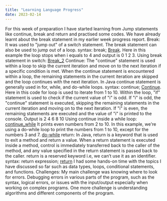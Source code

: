 ```yaml
---
title: "Learning Language Progress"
date: 2023-02-14
---
```

For this week of preparation I have started learning from Jump statements like continue, break and return and practised some codes. We have already learnt about the break statement in my earlier week progress report.
Break: It was used to "jump out" of a switch statement. The break statement can also be used to jump out of a loop.
syntax: break;
[Break](https://github.com/Srihitha2/Software-Engineering/blob/main/codes/Break.java). Here in this example the loop stops when i equals to 4 and output is 0 1 2 3.
Using break statement in switch: [Break_2](https://github.com/Srihitha2/Software-Engineering/blob/main/codes/Break_2.java)
Continue: The "continue" statement is used within a loop to skip the current iteration and move on to the next iteration if a specific condition is met. When the continue statement is encountered within a loop, the remaining statements in the current iteration are skipped and the loop continues with the next iteration. In Java continue statement is generally used in for, while, and do-while loops.
syntax: continue;
[Continue](https://github.com/Srihitha2/Software-Engineering/blob/main/codes/continue.java). Here in this code for loop is used to iterate from 1 to 10. Within the loop, "if" statement is used to check if the current value of "i" is odd. If "i" is odd, the "continue" statement is executed, skipping the remaining statements in the current iteration and moving on to the next iteration. If "i" is even, the remaining statements are executed and the value of "i" is printed to the console. Output is 2 4 6 8 10
Using continue inside a while loop: [continue_while](https://github.com/Srihitha2/Software-Engineering/blob/main/codes/continue_while.java) It prints even numbers from 2 to 10.
In this example, we're using a do-while loop to print the numbers from 1 to 10, except for the numbers 3 and 7. [do-while](https://github.com/Srihitha2/Software-Engineering/blob/main/codes/continue_do-while.java)
return: In Java, return is a keyword that is used to exit a method and return a value. When a return statement is executed inside a method, control is immediately transferred back to the caller of the method, and any value specified in the return statement is passed back to the caller. return is a reserved keyword i.e, we can’t use it as an identifier. 
syntax: return expression;
[return](https://github.com/Srihitha2/Software-Engineering/blob/main/codes/return.java)
I had some hands-on time with the topics I have discussed so far such as data types, loops, conditional statements, and functions.
Challenges: My main challenge was knowing where to look for errors. Debugging errors in various parts of the program, such as the syntax, logical errors, or issues with the input/output especially when working on complex programs.
One more challenge is understanding algorithms and different components of the program.



















